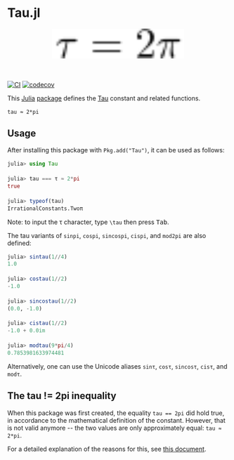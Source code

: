 # Tau.jl

<div align="center"><img src="https://raw.githubusercontent.com/JuliaMath/Tau.jl/master/tau-2pi.svg" width="300"/></div><br/><br/>

[![CI](https://github.com/JuliaMath/Tau.jl/actions/workflows/CI.yml/badge.svg?branch=master)](https://github.com/JuliaMath/Tau.jl/actions/workflows/CI.yml?query=branch%3Amaster)
[![codecov](https://img.shields.io/codecov/c/github/JuliaMath/Tau.jl/master.svg?label=coverage)](http://codecov.io/github/JuliaMath/Tau.jl)

This [Julia](https://github.com/JuliaLang/julia) [package](http://pkg.julialang.org/)
defines the [Tau](http://www.tauday.com/tau-manifesto) constant
and related functions.

```
tau ≈ 2*pi
```

## Usage

After installing this package with `Pkg.add("Tau")`, it can be used as follows:

```julia
julia> using Tau

julia> tau === τ ≈ 2*pi
true

julia> typeof(tau)
IrrationalConstants.Twoπ
```

Note: to input the τ character, type `\tau` then press <kbd>Tab</kbd>.

The tau variants of `sinpi`, `cospi`, `sincospi`, `cispi`, and `mod2pi` are also defined:

```julia
julia> sintau(1//4)
1.0

julia> costau(1//2)
-1.0

julia> sincostau(1//2)
(0.0, -1.0)

julia> cistau(1//2)
-1.0 + 0.0im

julia> modtau(9*pi/4)
0.7853981633974481
```

Alternatively, one can use the Unicode aliases `sinτ`, `cosτ`, `sincosτ`, `cisτ`, and `modτ`.

## The tau != 2pi inequality

When this package was first created, the equality `tau == 2pi` did hold true,
in accordance to the mathematical definition of the constant.
However, that is not valid anymore -- the two values are only approximately equal: `tau ≈ 2*pi`.

For a detailed explanation of the reasons for this, see [this document](tau-2pi-equality.md).
